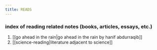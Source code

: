 ```yaml
---
title: READS
---
```

### index of reading related notes (books, articles, essays, etc.)
1. [[go ahead in the rain|go ahead in the rain by hanif abdurraqib]]
2. [[science-reading|literature adjacent to science]]
